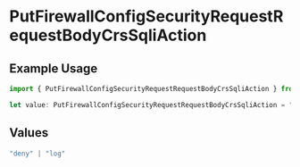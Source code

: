 # PutFirewallConfigSecurityRequestRequestBodyCrsSqliAction

## Example Usage

```typescript
import { PutFirewallConfigSecurityRequestRequestBodyCrsSqliAction } from "@vercel/sdk/models/operations/putfirewallconfig.js";

let value: PutFirewallConfigSecurityRequestRequestBodyCrsSqliAction = "deny";
```

## Values

```typescript
"deny" | "log"
```